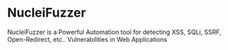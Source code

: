 # NucleiFuzzer
NucleiFuzzer is a Powerful Automation tool for detecting XSS, SQLi, SSRF, Open-Redirect, etc.. Vulnerabilities in Web Applications
